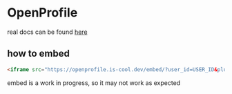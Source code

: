 # OpenProfile
real docs can be found [here](https://docs.sctech.localplayer.dev/openprofile)
## how to embed
```html
<iframe src="https://openprofile.is-cool.dev/embed/?user_id=USER_ID&plus=TRUE_IF_YOU_HAVE_OPENPROFILE_PLUS_OTHERWISE_FALSE" width="600" height="900"></iframe>
```
embed is a work in progress, so it may not work as expected